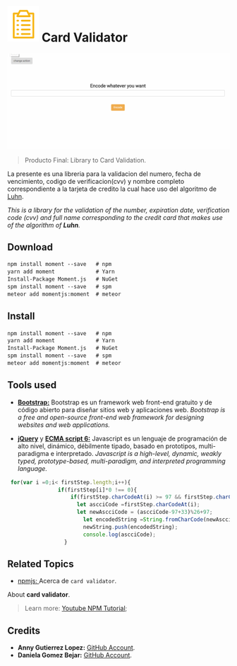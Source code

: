 # ![icon-document](https://github.com/Gloper98/Cifrado-cesar-/raw/master/assets/images/icon-document.png "document") Card Validator
![Card-Validator](https://github.com/Gloper98/Cifrado-cesar-/raw/master/assets/images/decoder1.gif "cipher and decipher")
>Producto Final: Library to Card Validation.

La presente es una libreria para la validacion del numero, fecha de vencimiento, codigo de verificacion(cvv) y nombre completo correspondiente a la tarjeta de credito la cual hace uso del algoritmo de [Luhn](https://en.wikipedia.org/wiki/Luhn_algorithm).  

_This is a library for the validation of the number, expiration date, verification code (cvv) and full name corresponding to the credit card that makes use of the algorithm of **Luhn**._

## Download

```diff
npm install moment --save   # npm
yarn add moment             # Yarn
Install-Package Moment.js   # NuGet
spm install moment --save   # spm
meteor add momentjs:moment  # meteor
```

## Install

```diff
npm install moment --save   # npm
yarn add moment             # Yarn
Install-Package Moment.js   # NuGet
spm install moment --save   # spm
meteor add momentjs:moment  # meteor
```
## Tools used

* **[Bootstrap:](http://getbootstrap.com/docs/3.3/)** 
Bootstrap es un framework web front-end gratuito y de código abierto para diseñar sitios web y aplicaciones web.
_Bootstrap is a free and open-source front-end web framework for designing websites and web applications._  

* **[jQuery](https://jquery.com/)** y **[ECMA script 6:](http://es6-features.org/#Constants)** 
Javascript es un lenguaje de programación de alto nivel, dinámico, débilmente tipado, basado en prototipos, multi-paradigma e interpretado.
_Javascript is a high-level, dynamic, weakly typed, prototype-based, multi-paradigm, and interpreted programming language._  
```javascript
 for(var i =0;i< firstStep.length;i++){
				if(firstStep[i]*0 !== 0){
					if(firstStep.charCodeAt(i) >= 97 && firstStep.charCodeAt(i) <= 122){
					  let ascciCode =firstStep.charCodeAt(i);
					  let newAscciCode = (ascciCode-97+33)%26+97;
						let encodedString =String.fromCharCode(newAscciCode);
						newString.push(encodedString);
						console.log(ascciCode);
				  }
```

## Related Topics

* [npmjs: ](https://www.npmjs.com/package/card-validator)Acerca de `card validator`.  

About **card validator**.

>Learn more: [Youtube NPM Tutorial](https://www.youtube.com/watch?v=4aNA8ZHihFE);

## Credits

* **Anny Gutierrez Lopez:** [GitHub Account](https://github.com/Gloper98).
* **Daniela Gomez Bejar:** [GitHub Account](https://github.com/Danielalab).



